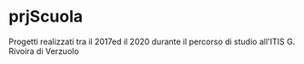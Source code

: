 # prjScuola

Progetti realizzati tra il 2017ed il 2020 durante il percorso di studio all'ITIS G. Rivoira di Verzuolo
